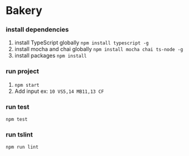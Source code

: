 # Bakery

### install dependencies

1. install TypeScript globally `npm install typescript -g`
2. install mocha and chai globally `npm install mocha chai ts-node -g`
3. install packages `npm install`

### run project 

1. `npm start`
2. Add input ex: `10 VS5,14 MB11,13 CF`

### run test
`npm test`

### run tslint
`npm run lint`
